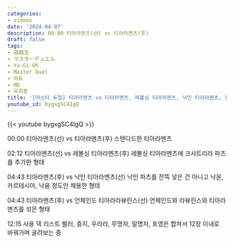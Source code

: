 ```yaml
---
categories:
- videos
date: '2024-04-07'
description: 00:00 티아라멘츠(선) vs 티아라멘츠(후)
draft: false
tags:
- 遊戯王
- マスターデュエル
- Yu-Gi-Oh
- Master Duel
- 마듀
- MD
- 유희왕
title: '[마스터 듀얼] 티아라멘츠 vs 티아라멘츠, 레볼싱 티아라멘츠, 낙인 티아라멘츠, 언체인드 티아라라뷰린스'
youtube_id: bygxgSC4IgQ
---
```



{{< youtube bygxgSC4IgQ >}}

00:00 티아라멘츠(선) vs 티아라멘츠(후)
스탠다드한 티아라멘츠

02:12 티아라멘츠(선) vs 레볼싱 티아라멘츠(후)
레볼싱 티아라멘츠에 크샤트리라 파츠를 추가한 형태

04:43 티아라멘츠(후) vs 낙인 티아라멘츠(선)
낙인 파츠를 잔뜩 넣은 건 아니고 낙윤, 카르테시아, 낙융 정도만 채용한 형태

04:43 티아라멘츠(후) vs 언체인드 티아라라뷰린스(선)
언체인드와 라뷰린스와 티아라멘츠를 섞은 형태

12:15 사용 덱 리스트
뵐러, 증지, 우라라, 무명자, 말명자, 포영은 합쳐서 12장 이내로 바꿔가며 굴려보는 중